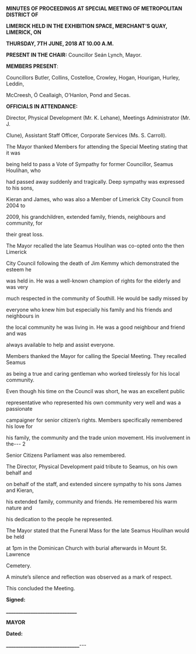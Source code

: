**MINUTES OF PROCEEDINGS AT SPECIAL MEETING OF METROPOLITAN DISTRICT OF**

**LIMERICK HELD IN THE EXHIBITION SPACE, MERCHANT’S QUAY, LIMERICK, ON**

**THURSDAY, 7TH** **JUNE, 2018 AT 10.00 A.M.**

**PRESENT IN THE CHAIR:** Councillor Seán Lynch, Mayor.

**MEMBERS PRESENT**:

Councillors Butler, Collins, Costelloe, Crowley, Hogan, Hourigan, Hurley, Leddin,

McCreesh, Ó Ceallaigh, O’Hanlon, Pond and Secas.

**OFFICIALS IN ATTENDANCE:**

Director, Physical Development (Mr. K. Lehane), Meetings Administrator (Mr. J.

Clune), Assistant Staff Officer, Corporate Services (Ms. S. Carroll).

The Mayor thanked Members for attending the Special Meeting stating that it was

being held to pass a Vote of Sympathy for former Councillor, Seamus Houlihan, who

had passed away suddenly and tragically. Deep sympathy was expressed to his sons,

Kieran and James, who was also a Member of Limerick City Council from 2004 to

2009, his grandchildren, extended family, friends, neighbours and community, for

their great loss.

The Mayor recalled the late Seamus Houlihan was co-opted onto the then Limerick

City Council following the death of Jim Kemmy which demonstrated the esteem he

was held in. He was a well-known champion of rights for the elderly and was very

much respected in the community of Southill. He would be sadly missed by

everyone who knew him but especially his family and his friends and neighbours in

the local community he was living in. He was a good neighbour and friend and was

always available to help and assist everyone.

Members thanked the Mayor for calling the Special Meeting. They recalled Seamus

as being a true and caring gentleman who worked tirelessly for his local community.

Even though his time on the Council was short, he was an excellent public

representative who represented his own community very well and was a passionate

campaigner for senior citizen’s rights. Members specifically remembered his love for

his family, the community and the trade union movement. His involvement in the---
2

Senior Citizens Parliament was also remembered.

The Director, Physical Development paid tribute to Seamus, on his own behalf and

on behalf of the staff, and extended sincere sympathy to his sons James and Kieran,

his extended family, community and friends. He remembered his warm nature and

his dedication to the people he represented.

The Mayor stated that the Funeral Mass for the late Seamus Houlihan would be held

at 1pm in the Dominican Church with burial afterwards in Mount St. Lawrence

Cemetery.

A minute’s silence and reflection was observed as a mark of respect.

This concluded the Meeting.

**Signed:**

**\_\_\_\_\_\_\_\_\_\_\_\_\_\_\_\_\_\_\_\_\_\_\_\_\_\_\_\_\_**

**MAYOR**

**Dated:**

**\_\_\_\_\_\_\_\_\_\_\_\_\_\_\_\_\_\_\_\_\_\_\_\_\_\_\_\_\_\_**---
